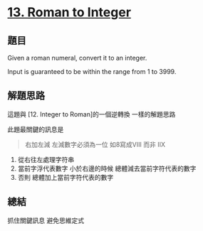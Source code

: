 # [13. Roman to Integer](https://leetcode.com/problems/roman-to-integer/)

## 題目
Given a roman numeral, convert it to an integer.

Input is guaranteed to be within the range from 1 to 3999.

## 解題思路
這題與 [12. Integer to Roman]的一個逆轉換 一樣的解題思路

此題最關鍵的訊息是
> 右加左減 左減數字必須為一位 如8寫成VIII 而非 IIX

1. 從右往左處理字符串
2. 當前字浮代表數字 小於右邊的時候 總體減去當前字符代表的數字
3. 否則 總體加上當前字符代表的數字

## 總結
抓住關鍵訊息 避免思維定式